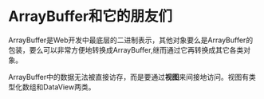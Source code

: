 # ArrayBuffer和它的朋友们

ArrayBuffer是Web开发中最底层的二进制表示，其他对象要么是ArrayBuffer的包装，要么可以非常方便地转换成ArrayBuffer,继而通过它再转换成其它各类对象。

ArrayBuffer中的数据无法被直接访存，而是要通过**视图**来间接地访问。视图有类型化数组和DataView两类。
